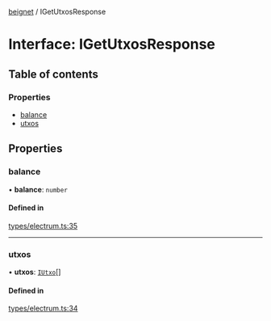 [beignet](../README.md) / IGetUtxosResponse

# Interface: IGetUtxosResponse

## Table of contents

### Properties

- [balance](IGetUtxosResponse.md#balance)
- [utxos](IGetUtxosResponse.md#utxos)

## Properties

### balance

• **balance**: `number`

#### Defined in

[types/electrum.ts:35](https://github.com/synonymdev/beignet/blob/583604f/src/types/electrum.ts#L35)

___

### utxos

• **utxos**: [`IUtxo`](IUtxo.md)[]

#### Defined in

[types/electrum.ts:34](https://github.com/synonymdev/beignet/blob/583604f/src/types/electrum.ts#L34)
